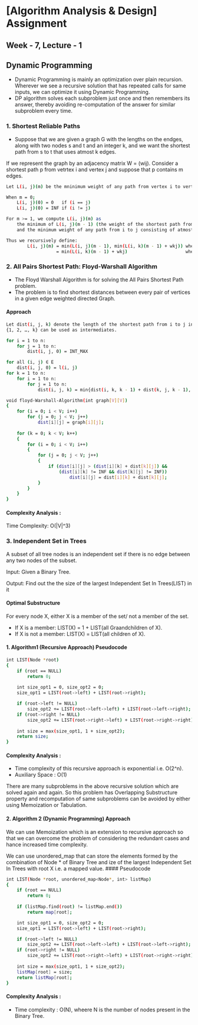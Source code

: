 
# [Algorithm Analysis & Design] Assignment
## Week - 7, Lecture - 1

## Dynamic Programming
 - Dynamic Programming is mainly an optimization over plain recursion. Wherever we see a recursive solution that has repeated calls for same inputs, we can optimize it using Dynamic Programming. 
 - DP algorithm solves each subproblem just once and then remembers its answer, thereby avoiding re-computation of the answer for similar subproblem every time.

### 1. Shortest Reliable Paths
- Suppose that we are given a graph G with the lengths on the endges, along with two nodes s and t and an integer k, and we want the shortest path from s to t that uses atmost k edges.

 If we represent the graph by an adjacency matrix W = (wij). Consider a shortest path p from vetrtex i and vertex j and suppose that p contains m edges.
``` bash
Let L(i, j)(m) be the mninimum weight of any path from vertex i to vertex j that contains atmost m edges.

When m = 0;
    L(i, j)(0) = 0   if (i == j)
    L(i, j)(0) = INF if (i != j)

For m >= 1, we compute L(i, j)(m) as 
    the minimum of L(i, j)(m - 1) (the weight of the shortest path from i to j consisting of atmost m  - 1 edges).
    and the minimum weight of any path from i to j consisting of atmost m edges, obtained by looking at all possivle predecessors k of j.

Thus we recursively define:
        L(i, j)(m) = min(L(i, j)(m - 1), min(L(i, k)(m - 1) + wkj)) where 1 <= k <= n
                   = min(L(i, k)(m - 1) + wkj)                      where 1 <= k <= n 
```
### 2. All Pairs Shortest Path: Floyd-Warshall Algorithm
 - The Floyd Warshall Algorithm is for solving the All Pairs Shortest Path problem. 
 - The problem is to find shortest distances between every pair of vertices in a given edge weighted directed Graph. 

#### Approach
``` bash
Let dist(i, j, k) denote the length of the shortest path from i to j in which only the nodes 
{1, 2, …, k} can be used as intermediates.​

for i = 1 to n:
    for j = 1 to n:
        dist(i, j, 0) = INT_MAX

for all (i, j) ∈ E
    dist(i, j, 0) = l(i, j)
for k = 1 to n:
    for i = 1 to n:
        for j = 1 to n:
            dist(i, j, k) = min{dist(i, k, k - 1) + dist(k, j, k - 1), dist(i, j, k - 1)}
```
```bash
void floyd-Warshall-Algorithm(int graph[V][V])
{
    for (i = 0; i < V; i++)
        for (j = 0; j < V; j++)
            dist[i][j] = graph[i][j];
 
    for (k = 0; k < V; k++) 
    {
        for (i = 0; i < V; i++) 
        {
            for (j = 0; j < V; j++) 
            {
                if (dist[i][j] > (dist[i][k] + dist[k][j]) && 
                    (dist[i][k] != INF && dist[k][j] != INF))
                        dist[i][j] = dist[i][k] + dist[k][j];
            }
        }
    }
}
```
#### Complexity Analysis : 
Time Complexity: O(|V|^3) 
 ### 3. Independent Set in Trees
A subset of all tree nodes is an independent set if there is no edge between any two nodes of the subset. 

Input: Given a Binary Tree.

Output: Find out the the size of the largest Independent Set In Trees(LIST) in it
#### Optimal Substructure
For every node X, either X is a member of the set/ not a member of the set.
    
- If X is a member: LIST(X) = 1 + LIST(all Graandchildren of X).
- If X is not a member: LIST(X) = LIST(all children of X).

#### 1. Algorithm1 (Recursive Approach) Pseudocode
``` bash 
int LIST(Node *root)
{
    if (root == NULL)
        return 0;
    
    int size_opt1 = 0, size_opt2 = 0;
    size_opt1 = LIST(root->left) + LIST(root->right);

    if (root->left != NULL) 
        size_opt2 += LIST(root->left->left) + LIST(root->left->right);
    if (root->right != NULL)
        size_opt2 += LIST(root->right->left) + LIST(root->right->right);
    
    int size = max(size_opt1, 1 + size_opt2);
    return size;
}
```
#### Complexity Analysis : 
 - Time complexity of this recursive approach is exponential i.e. O(2^n).
 - Auxiliary Space : O(1)

 There are many subproblems in the above recursive solution which are solved again and again. So this problem has Overlapping Substructure property and recomputation of same subproblems can be avoided by either using Memoization or Tabulation.
#### 2. Algorithm 2 (Dynamic Programming) Approach
 We can use Memoization which is an extension to recursive approach so that we can overcome the problem of considering the redundant cases and hance increased time complexity.
 
 We can use unordered_map that can store the elements formed by the combination of Node * of Binary Tree and ize of the largest Independent Set In Trees with root X i.e. a mapped value. #### Pseudocode
``` bash
int LIST(Node *root, unordered_map<Node*, int> listMap)
{
    if (root == NULL)
        return 0;
        
    if (listMap.find(root) != listMap.end())
        return map[root];

    int size_opt1 = 0, size_opt2 = 0;
    size_opt1 = LIST(root->left) + LIST(root->right);

    if (root->left != NULL) 
        size_opt2 += LIST(root->left->left) + LIST(root->left->right);
    if (root->right != NULL)
        size_opt2 += LIST(root->right->left) + LIST(root->right->right);
    
    int size = max(size_opt1, 1 + size_opt2);
    listMap[root] = size;
    return listMap[root];
}
```
#### Complexity Analysis : 
 - Time complexity : O(N), wheere N is the number of nodes present in the Binary Tree.
